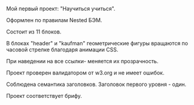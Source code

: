 Мой первый проект: "Научиться учиться".

Оформлен по правилам Nested БЭМ.

Состоит из 11 блоков.

В блоках "header" и "kaufman" геометрические фигуры вращаются по часовой стрелке благодаря анимации CSS.

При наведении на все ссылки- меняется их прозрачность.

Проект проверен валидатором от w3.org и не имеет ошибок.

Соблюдена семантика заголовков. Заголовок первого уровня - один.

Проект соответствует брифу.
